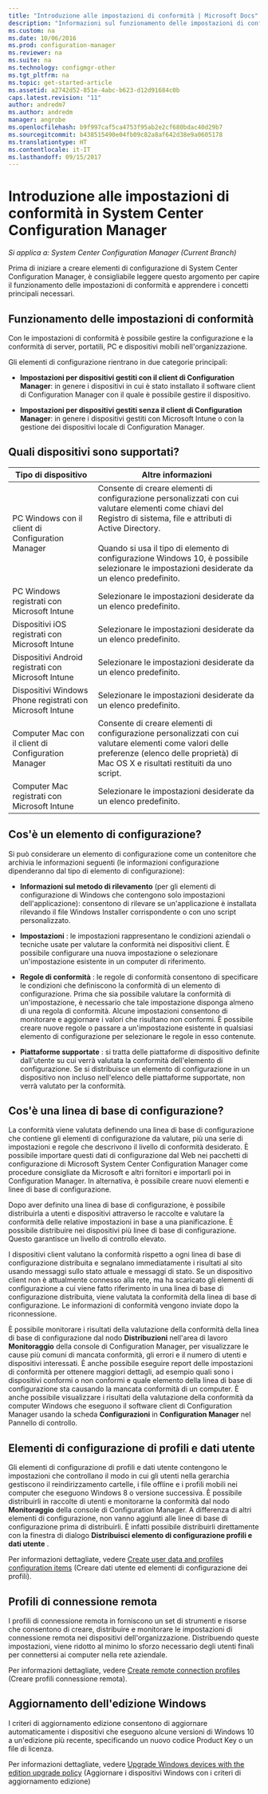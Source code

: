 ```yaml
---
title: "Introduzione alle impostazioni di conformità | Microsoft Docs"
description: "Informazioni sul funzionamento delle impostazioni di conformità in System Center Configuration Manager. Informazioni anche sui concetti principali che è necessario conoscere."
ms.custom: na
ms.date: 10/06/2016
ms.prod: configuration-manager
ms.reviewer: na
ms.suite: na
ms.technology: configmgr-other
ms.tgt_pltfrm: na
ms.topic: get-started-article
ms.assetid: a2742d52-851e-4abc-b623-d12d91684c0b
caps.latest.revision: "11"
author: andredm7
ms.author: andredm
manager: angrobe
ms.openlocfilehash: b9f997caf5ca4753f95ab2e2cf680bdac40d29b7
ms.sourcegitcommit: b438515490e04fb09c82a8af642d38e9a0605178
ms.translationtype: HT
ms.contentlocale: it-IT
ms.lasthandoff: 09/15/2017
---
```

# <a name="get-started-with-compliance-settings-in-system-center-configuration-manager"></a>Introduzione alle impostazioni di conformità in System Center Configuration Manager

*Si applica a: System Center Configuration Manager (Current Branch)*

Prima di iniziare a creare elementi di configurazione di System Center Configuration Manager, è consigliabile leggere questo argomento per capire il funzionamento delle impostazioni di conformità e apprendere i concetti principali necessari.  

## <a name="how-compliance-settings-works"></a>Funzionamento delle impostazioni di conformità  
 Con le impostazioni di conformità è possibile gestire la configurazione e la conformità di server, portatili, PC e dispositivi mobili nell'organizzazione.  

 Gli elementi di configurazione rientrano in due categorie principali:  

-   **Impostazioni per dispositivi gestiti con il client di Configuration Manager**: in genere i dispositivi in cui è stato installato il software client di Configuration Manager con il quale è possibile gestire il dispositivo.  

-   **Impostazioni per dispositivi gestiti senza il client di Configuration Manager**: in genere i dispositivi gestiti con Microsoft Intune o con la gestione dei dispositivi locale di Configuration Manager.  

## <a name="what-devices-are-supported"></a>Quali dispositivi sono supportati?  


|Tipo di dispositivo|Altre informazioni|  
|------------|----------------------|  
|PC Windows con il client di Configuration Manager|Consente di creare elementi di configurazione personalizzati con cui valutare elementi come chiavi del Registro di sistema, file e attributi di Active Directory.<br /><br /> Quando si usa il tipo di elemento di configurazione Windows 10, è possibile selezionare le impostazioni desiderate da un elenco predefinito.|  
|PC Windows registrati con Microsoft Intune|Selezionare le impostazioni desiderate da un elenco predefinito.|  
|Dispositivi iOS registrati con Microsoft Intune|Selezionare le impostazioni desiderate da un elenco predefinito.|  
|Dispositivi Android registrati con Microsoft Intune|Selezionare le impostazioni desiderate da un elenco predefinito.|  
|Dispositivi Windows Phone registrati con Microsoft Intune|Selezionare le impostazioni desiderate da un elenco predefinito.|  
|Computer Mac con il client di Configuration Manager|Consente di creare elementi di configurazione personalizzati con cui valutare elementi come valori delle preferenze (elenco delle proprietà) di Mac OS X e risultati restituiti da uno script.|  
|Computer Mac registrati con Microsoft Intune|Selezionare le impostazioni desiderate da un elenco predefinito.|  

## <a name="what-is-a-configuration-item"></a>Cos'è un elemento di configurazione?  
 Si può considerare un elemento di configurazione come un contenitore che archivia le informazioni seguenti (le informazioni configurazione dipenderanno dal tipo di elemento di configurazione):  

-   **Informazioni sul metodo di rilevamento** (per gli elementi di configurazione di Windows che contengono solo impostazioni dell'applicazione): consentono di rilevare se un'applicazione è installata rilevando il file Windows Installer corrispondente o con uno script personalizzato.  

-   **Impostazioni** : le impostazioni rappresentano le condizioni aziendali o tecniche usate per valutare la conformità nei dispositivi client. È possibile configurare una nuova impostazione o selezionare un'impostazione esistente in un computer di riferimento.  

-   **Regole di conformità** : le regole di conformità consentono di specificare le condizioni che definiscono la conformità di un elemento di configurazione. Prima che sia possibile valutare la conformità di un'impostazione, è necessario che tale impostazione disponga almeno di una regola di conformità. Alcune impostazioni consentono di monitorare e aggiornare i valori che risultano non conformi. È possibile creare nuove regole o passare a un'impostazione esistente in qualsiasi elemento di configurazione per selezionare le regole in esso contenute.  

-   **Piattaforme supportate** : si tratta delle piattaforme di dispositivo definite dall'utente su cui verrà valutata la conformità dell'elemento di configurazione. Se si distribuisce un elemento di configurazione in un dispositivo non incluso nell'elenco delle piattaforme supportate, non verrà valutato per la conformità.  

## <a name="what-is-a-configuration-baseline"></a>Cos'è una linea di base di configurazione?  
 La conformità viene valutata definendo una linea di base di configurazione che contiene gli elementi di configurazione da valutare, più una serie di impostazioni e regole che descrivono il livello di conformità desiderato. È possibile importare questi dati di configurazione dal Web nei pacchetti di configurazione di Microsoft System Center Configuration Manager come procedure consigliate da Microsoft e altri fornitori e importarli poi in Configuration Manager. In alternativa, è possibile creare nuovi elementi e linee di base di configurazione.  

 Dopo aver definito una linea di base di configurazione, è possibile distribuirla a utenti e dispositivi attraverso le raccolte e valutare la conformità delle relative impostazioni in base a una pianificazione. È possibile distribuire nei dispositivi più linee di base di configurazione. Questo garantisce un livello di controllo elevato.  

 I dispositivi client valutano la conformità rispetto a ogni linea di base di configurazione distribuita e segnalano immediatamente i risultati al sito usando messaggi sullo stato attuale e messaggi di stato. Se un dispositivo client non è attualmente connesso alla rete, ma ha scaricato gli elementi di configurazione a cui viene fatto riferimento in una linea di base di configurazione distribuita, viene valutata la conformità della linea di base di configurazione. Le informazioni di conformità vengono inviate dopo la riconnessione.  

 È possibile monitorare i risultati della valutazione della conformità della linea di base di configurazione dal nodo **Distribuzioni** nell'area di lavoro **Monitoraggio** della console di Configuration Manager, per visualizzare le cause più comuni di mancata conformità, gli errori e il numero di utenti e dispositivi interessati. È anche possibile eseguire report delle impostazioni di conformità per ottenere maggiori dettagli, ad esempio quali sono i dispositivi conformi o non conformi e quale elemento della linea di base di configurazione sta causando la mancata conformità di un computer. È anche possibile visualizzare i risultati della valutazione della conformità da computer Windows che eseguono il software client di Configuration Manager usando la scheda **Configurazioni** in **Configuration Manager** nel Pannello di controllo.  

## <a name="user-data-and-profiles-configuration-items"></a>Elementi di configurazione di profili e dati utente  
 Gli elementi di configurazione di profili e dati utente contengono le impostazioni che controllano il modo in cui gli utenti nella gerarchia gestiscono il reindirizzamento cartelle, i file offline e i profili mobili nei computer che eseguono Windows 8 o versione successiva. È possibile distribuirli in raccolte di utenti e monitorarne la conformità dal nodo **Monitoraggio** della console di Configuration Manager. A differenza di altri elementi di configurazione, non vanno aggiunti alle linee di base di configurazione prima di distribuirli. È infatti possibile distribuirli direttamente con la finestra di dialogo **Distribuisci elemento di configurazione profili e dati utente** .  

 Per informazioni dettagliate, vedere [Create user data and profiles configuration items](/sccm/compliance/deploy-use/create-user-data-and-profiles-configuration-items) (Creare dati utente ed elementi di configurazione dei profili).  

## <a name="remote-connection-profiles"></a>Profili di connessione remota  
 I profili di connessione remota in forniscono un set di strumenti e risorse che consentono di creare, distribuire e monitorare le impostazioni di connessione remota nei dispositivi dell'organizzazione. Distribuendo queste impostazioni, viene ridotto al minimo lo sforzo necessario degli utenti finali per connettersi ai computer nella rete aziendale.  

Per informazioni dettagliate, vedere [Create remote connection profiles](/sccm/compliance/deploy-use/create-remote-connection-profiles) (Creare profili connessione remota).  

## <a name="windows-edition-upgrade"></a>Aggiornamento dell'edizione Windows
I criteri di aggiornamento edizione consentono di aggiornare automaticamente i dispositivi che eseguono alcune versioni di Windows 10 a un'edizione più recente, specificando un nuovo codice Product Key o un file di licenza.

Per informazioni dettagliate, vedere [Upgrade Windows devices with the edition upgrade policy](/sccm/compliance/deploy-use/upgrade-windows-version) (Aggiornare i dispositivi Windows con i criteri di aggiornamento edizione)
